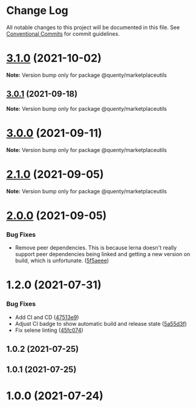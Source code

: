 # Change Log

All notable changes to this project will be documented in this file.
See [Conventional Commits](https://conventionalcommits.org) for commit guidelines.

# [3.1.0](https://github.com/Quenty/NevermoreEngine/compare/@quenty/marketplaceutils@3.0.1...@quenty/marketplaceutils@3.1.0) (2021-10-02)

**Note:** Version bump only for package @quenty/marketplaceutils





## [3.0.1](https://github.com/Quenty/NevermoreEngine/compare/@quenty/marketplaceutils@3.0.0...@quenty/marketplaceutils@3.0.1) (2021-09-18)

**Note:** Version bump only for package @quenty/marketplaceutils





# [3.0.0](https://github.com/Quenty/NevermoreEngine/compare/@quenty/marketplaceutils@2.1.0...@quenty/marketplaceutils@3.0.0) (2021-09-11)

**Note:** Version bump only for package @quenty/marketplaceutils





# [2.1.0](https://github.com/Quenty/NevermoreEngine/compare/@quenty/marketplaceutils@2.0.0...@quenty/marketplaceutils@2.1.0) (2021-09-05)

**Note:** Version bump only for package @quenty/marketplaceutils





# [2.0.0](https://github.com/Quenty/NevermoreEngine/compare/@quenty/marketplaceutils@1.2.0...@quenty/marketplaceutils@2.0.0) (2021-09-05)


### Bug Fixes

* Remove peer dependencies. This is because lerna doesn't really support peer dependencies being linked and getting a new version on build, which is unfortunate. ([5f5aeee](https://github.com/Quenty/NevermoreEngine/commit/5f5aeeea8de9975435309e53679f0ef7064f9dd0))





# 1.2.0 (2021-07-31)


### Bug Fixes

* Add CI and CD ([47513e9](https://github.com/Quenty/NevermoreEngine/commit/47513e9b568162707534af132396dd8756947dd3))
* Adjust CI badge to show automatic build and release state ([5a55d3f](https://github.com/Quenty/NevermoreEngine/commit/5a55d3f19bf8d66a760d67da9b56ed47fab74656))
* Fix selene linting ([45fc074](https://github.com/Quenty/NevermoreEngine/commit/45fc07489ee59127ac6582689f19a0e87c1e5b5a))



## 1.0.2 (2021-07-25)



## 1.0.1 (2021-07-25)



# 1.0.0 (2021-07-24)
